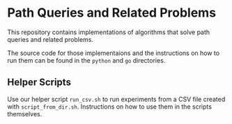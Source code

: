 # Path Queries and Related Problems
This repository contains implementations of algorithms that solve path queries and related problems.

The source code for those implementaions and the instructions on how to run them can be found in the `python` and `go` directories.


## Helper Scripts
Use our helper script `run_csv.sh` to run experiments from a CSV file created with `script_from_dir.sh`.
Instructions on how to use them in the scripts themselves.

